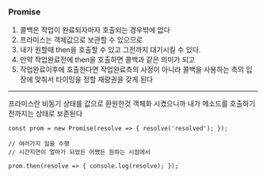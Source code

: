 ### Promise

1. 콜백은 작업이 완료되자마자 호출되는 경우밖에 없다
2. 프라미스는 객체값으로 보관할 수 있으므로
3. 내가 원할때 then을 호출할 수 있고 그전까지 대기시킬 수 있다.
4. 만약 작업완료전에 then을 호출하면 콜백과 같은 의미가 되고
5. 작업완료이후에 호출한다면 작업완료측의 사정이 아니라 콜백을 사용하는 측의 입장에 맞춰서 타이밍을 정할 재량권을 갖게 된다
----------------
프라미스란 비동기 상태를 값으로 환원한것
객체화 시켰으니까 내가 메소드를 호출하기 전까지는 상태로 보존된다

```
const prom = new Promise(resolve => { resolve('resolved'); });

// 여러가지 일을 수행
// 시간지연이 얼마가 되었든 어쨌든 원하는 시점에서

prom.then(resolve => { console.log(resolve); });
```
